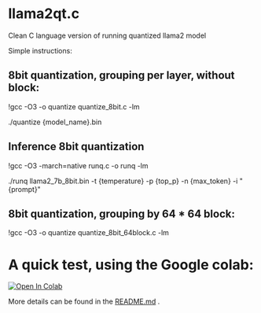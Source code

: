 # llama2qt.c
Clean C language version of running quantized llama2 model


Simple instructions:

## 8bit quantization, grouping per layer, without block:

!gcc -O3 -o quantize quantize_8bit.c -lm

./quantize {model_name}.bin

## Inference 8bit quantization

!gcc -O3 -march=native runq.c -o runq -lm

./runq llama2_7b_8bit.bin -t {temperature} -p {top_p} -n {max_token} -i "{prompt}"

## 8bit quantization, grouping by 64 * 64 block:

!gcc -O3 -o quantize quantize_8bit_64block.c -lm



# A quick test, using the Google colab:

[![Open In Colab](https://colab.research.google.com/assets/colab-badge.svg)](https://colab.research.google.com/github/elphinkuo/llamaqt.c/blob/master/quantization_8bit_demo.ipynb)

More details can be found in the [README.md](README.md) .
